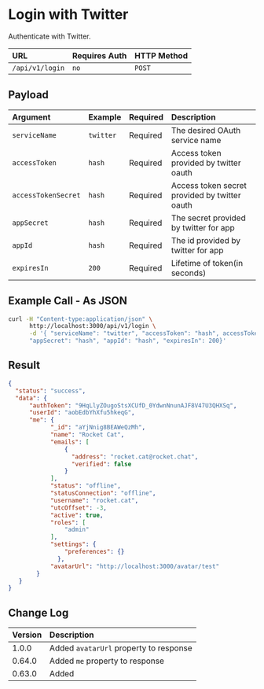 # Login with Twitter

Authenticate with Twitter.

| URL             | Requires Auth | HTTP Method |
| :-------------- | :------------ | :---------- |
| `/api/v1/login` | `no`          | `POST`      |

## Payload

| Argument            | Example                         | Required | Description                                   |
| :------------------ | :------------------------------ | :------- | :-------------------------------------------- |
| `serviceName`       | `twitter`                       | Required | The desired OAuth service name                |
| `accessToken`       | `hash`                          | Required | Access token provided by twitter oauth        |
| `accessTokenSecret` | `hash`                          | Required | Access token secret provided by twitter oauth |
| `appSecret`         | `hash`                          | Required | The secret provided by twitter for app        |
| `appId`             | `hash`                          | Required | The id provided by twitter for app            |
| `expiresIn`         | `200`                           | Required | Lifetime of token(in seconds)                 |

## Example Call - As JSON

```bash
curl -H "Content-type:application/json" \
      http://localhost:3000/api/v1/login \
      -d '{ "serviceName": "twitter", "accessToken": "hash", accessTokenSecret: "hash",
      "appSecret": "hash", "appId": "hash", "expiresIn": 200}'
```

## Result

```json
{
  "status": "success",
  "data": {
      "authToken": "9HqLlyZOugoStsXCUfD_0YdwnNnunAJF8V47U3QHXSq",
      "userId": "aobEdbYhXfu5hkeqG",
      "me": {
            "_id": "aYjNnig8BEAWeQzMh",
            "name": "Rocket Cat",
            "emails": [
                {
                  "address": "rocket.cat@rocket.chat",
                  "verified": false
                }
            ],
            "status": "offline",
            "statusConnection": "offline",
            "username": "rocket.cat",
            "utcOffset": -3,
            "active": true,
            "roles": [
                "admin"
            ],
            "settings": {
                "preferences": {}
              },
            "avatarUrl": "http://localhost:3000/avatar/test"
        }
   }
}
```

## Change Log

| Version | Description |
| :--- | :--- |
| 1.0.0 | Added `avatarUrl` property to response |
| 0.64.0 | Added `me` property to response |
| 0.63.0 | Added |
